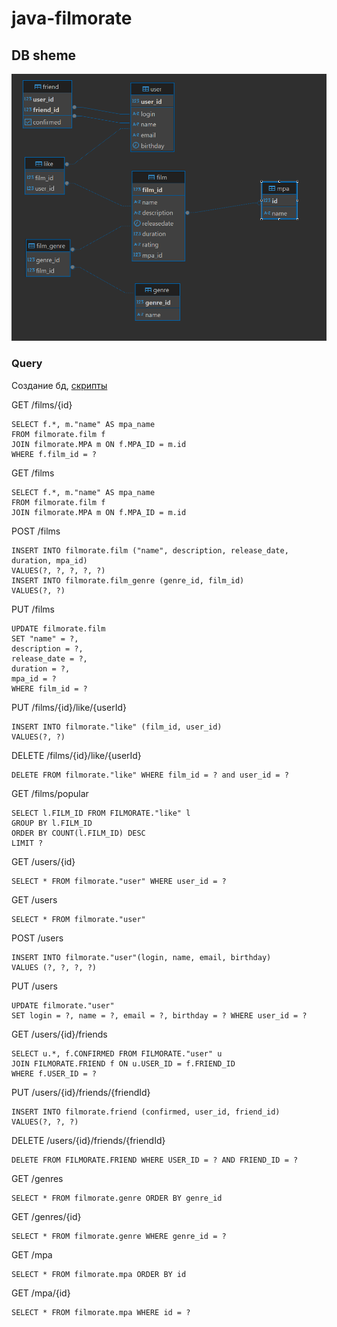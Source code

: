 # java-filmorate


## DB sheme
![sheme](./doc/filmorate_db_scheme.png)

### Query

Создание бд, [скрипты](./src/main/resources/db/changelog)


GET /films/{id}
```
SELECT f.*, m."name" AS mpa_name
FROM filmorate.film f
JOIN filmorate.MPA m ON f.MPA_ID = m.id
WHERE f.film_id = ?
```

GET /films
```
SELECT f.*, m."name" AS mpa_name
FROM filmorate.film f
JOIN filmorate.MPA m ON f.MPA_ID = m.id
```

POST /films
```
INSERT INTO filmorate.film ("name", description, release_date, duration, mpa_id)
VALUES(?, ?, ?, ?, ?)
INSERT INTO filmorate.film_genre (genre_id, film_id)
VALUES(?, ?)
```
PUT /films
```
UPDATE filmorate.film
SET "name" = ?,
description = ?,
release_date = ?,
duration = ?,
mpa_id = ?
WHERE film_id = ?
```

PUT /films/{id}/like/{userId}
```
INSERT INTO filmorate."like" (film_id, user_id)
VALUES(?, ?)
```

DELETE /films/{id}/like/{userId}
```
DELETE FROM filmorate."like" WHERE film_id = ? and user_id = ?
```

GET /films/popular
```
SELECT l.FILM_ID FROM FILMORATE."like" l
GROUP BY l.FILM_ID
ORDER BY COUNT(l.FILM_ID) DESC
LIMIT ?
```

GET /users/{id}
```
SELECT * FROM filmorate."user" WHERE user_id = ?
```

GET /users
```
SELECT * FROM filmorate."user"
```

POST /users
```
INSERT INTO filmorate."user"(login, name, email, birthday)
VALUES (?, ?, ?, ?)
```

PUT /users
```
UPDATE filmorate."user"
SET login = ?, name = ?, email = ?, birthday = ? WHERE user_id = ?
```

GET /users/{id}/friends
```
SELECT u.*, f.CONFIRMED FROM FILMORATE."user" u
JOIN FILMORATE.FRIEND f ON u.USER_ID = f.FRIEND_ID
WHERE f.USER_ID = ?
```

PUT /users/{id}/friends/{friendId}
```
INSERT INTO filmorate.friend (confirmed, user_id, friend_id)
VALUES(?, ?, ?)
```

DELETE /users/{id}/friends/{friendId}
```
DELETE FROM FILMORATE.FRIEND WHERE USER_ID = ? AND FRIEND_ID = ?
```

GET /genres
```
SELECT * FROM filmorate.genre ORDER BY genre_id
```

GET /genres/{id}
```
SELECT * FROM filmorate.genre WHERE genre_id = ?
```

GET /mpa
```
SELECT * FROM filmorate.mpa ORDER BY id
```

GET /mpa/{id}
```
SELECT * FROM filmorate.mpa WHERE id = ?
```